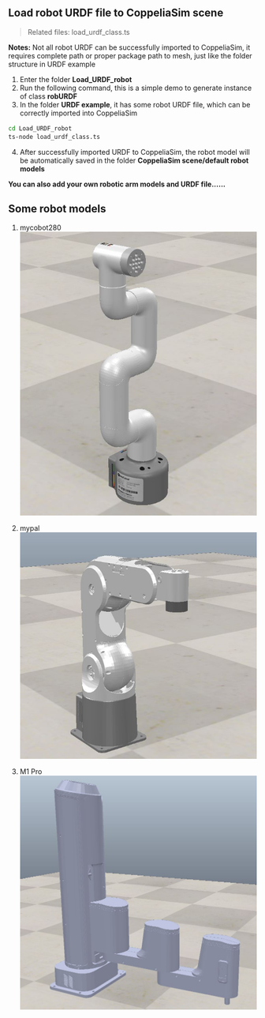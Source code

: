 ## Load robot URDF file to CoppeliaSim scene

>Related files: load_urdf_class.ts

**Notes:** Not all robot URDF can be successfully imported to CoppeliaSim, it requires complete path or proper package path to mesh, just like the folder structure in URDF example 

1. Enter the folder **Load_URDF_robot**
2. Run the following command, this is a simple demo to generate instance of class **robURDF**
3. In the folder **URDF example**, it has some robot URDF file, which can be correctly imported into CoppeliaSim

```bash
cd Load_URDF_robot
ts-node load_urdf_class.ts
```

4. After successfully imported URDF to CoppeliaSim, the robot model will be automatically saved in the folder **CoppeliaSim scene/default robot models**

**You can also add your own robotic arm models and URDF file......**

## Some robot models

1. mycobot280
![MyCobot 280 Robot](../../pictures/mycobot280.JPG)

2. mypal
![MyPal Robot](../../pictures/mypal.JPG)

1. M1 Pro
![M1 Robot](../../pictures/M1-pro-model.JPG)